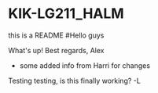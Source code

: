 # KIK-LG211_HALM

this is a README
#Hello guys

What's up! Best regards, Alex

+ some added info from Harri for changes

Testing testing, is this finally working? -L

